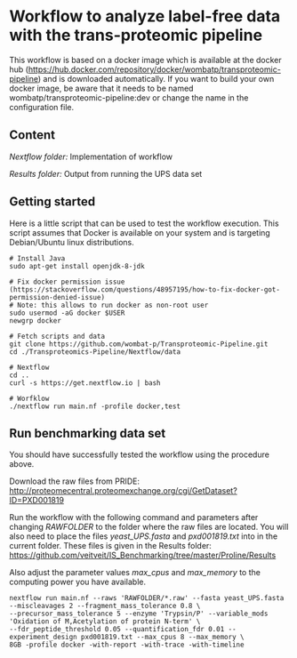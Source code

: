 # Workflow to analyze label-free data with the trans-proteomic pipeline

This workflow is based on a docker image which is available at the docker hub (https://hub.docker.com/repository/docker/wombatp/transproteomic-pipeline) and is downloaded automatically.
If you want to build your own docker image, be aware that it needs to be named wombatp/transproteomic-pipeline:dev or change the name in the configuration file. 

## Content

_Nextflow folder:_ Implementation of workflow

_Results folder:_ Output from running the UPS data set


## Getting started

Here is a little script that can be used to test the workflow execution.
This script assumes that Docker is available on your system and is targeting Debian/Ubuntu linux distributions.

```
# Install Java
sudo apt-get install openjdk-8-jdk

# Fix docker permission issue (https://stackoverflow.com/questions/48957195/how-to-fix-docker-got-permission-denied-issue)
# Note: this allows to run docker as non-root user
sudo usermod -aG docker $USER
newgrp docker

# Fetch scripts and data
git clone https://github.com/wombat-p/Transproteomic-Pipeline.git
cd ./Transproteomics-Pipeline/Nextflow/data

# Nextflow
cd ..
curl -s https://get.nextflow.io | bash

# Worfklow
./nextflow run main.nf -profile docker,test

```

## Run benchmarking data set

You should have successfully tested the workflow using the procedure above.

Download the raw files from PRIDE: http://proteomecentral.proteomexchange.org/cgi/GetDataset?ID=PXD001819

Run the workflow with the following command and parameters after changing _RAWFOLDER_ to the folder where the raw files are located. You will also need to place the files _yeast_UPS.fasta_ and _pxd001819.txt_ into in the current folder. These files is given in the Results folder: https://github.com/veitveit/IS_Benchmarking/tree/master/Proline/Results

Also adjust the parameter values _max_cpus_ and _max_memory_ to the computing power you have available.
```
nextflow run main.nf --raws 'RAWFOLDER/*.raw' --fasta yeast_UPS.fasta --miscleavages 2 --fragment_mass_tolerance 0.8 \
--precursor_mass_tolerance 5 --enzyme 'Trypsin/P' --variable_mods 'Oxidation of M,Acetylation of protein N-term' \
--fdr_peptide_threshold 0.05 --quantification_fdr 0.01 --experiment_design pxd001819.txt --max_cpus 8 --max_memory \
8GB -profile docker -with-report -with-trace -with-timeline


```


